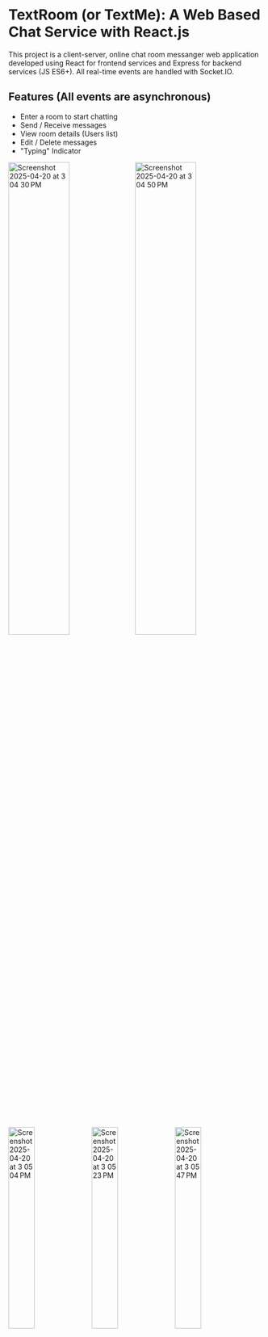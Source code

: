 # TextRoom (or TextMe): A Web Based Chat Service with React.js

This project is a client-server, online chat room messanger web application developed using React for frontend services and Express for backend services (JS ES6+). All real-time events are handled with Socket.IO.

## Features (All events are asynchronous)
- Enter a room to start chatting
- Send / Receive messages
- View room details (Users list)
- Edit / Delete messages
- "Typing" Indicator

<img width="49%" alt="Screenshot 2025-04-20 at 3 04 30 PM" src="https://github.com/user-attachments/assets/8a2c43fb-da82-4b2c-8029-fc21b26e722f" />
<img width="49%" alt="Screenshot 2025-04-20 at 3 04 50 PM" src="https://github.com/user-attachments/assets/7b250eeb-526a-447a-a47e-7086811f6485" />
<img width="32%" alt="Screenshot 2025-04-20 at 3 05 04 PM" src="https://github.com/user-attachments/assets/da227863-7b13-4ab3-b44a-f28ec8ba8edb" />
<img width="32%" alt="Screenshot 2025-04-20 at 3 05 23 PM" src="https://github.com/user-attachments/assets/64e1b90d-b189-44c9-a92f-29fa3b86ca6c" />
<img width="32%" alt="Screenshot 2025-04-20 at 3 05 47 PM" src="https://github.com/user-attachments/assets/8b7f3b8f-efb1-4249-b29f-11b34d79db3d" />


